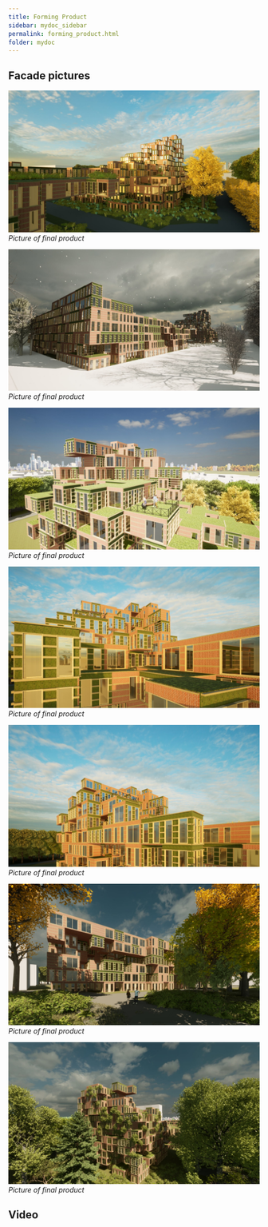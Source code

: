 ```yaml
---
title: Forming Product
sidebar: mydoc_sidebar
permalink: forming_product.html
folder: mydoc
---
```

## Facade pictures
![im0](../images/image6.jpg) 
*Picture of final product*

![im1](../images/image1_000.jpg) 
*Picture of final product*

![im2](../images/image3.jpg) 
*Picture of final product*

![im3](../images/image4_000.jpg) 
*Picture of final product*

![im4](../images/image5.jpg) 
*Picture of final product*

![im5](../images/image9.jpg) 
*Picture of final product*

![im6](../images/image10.jpg) 
*Picture of final product*

## Video
